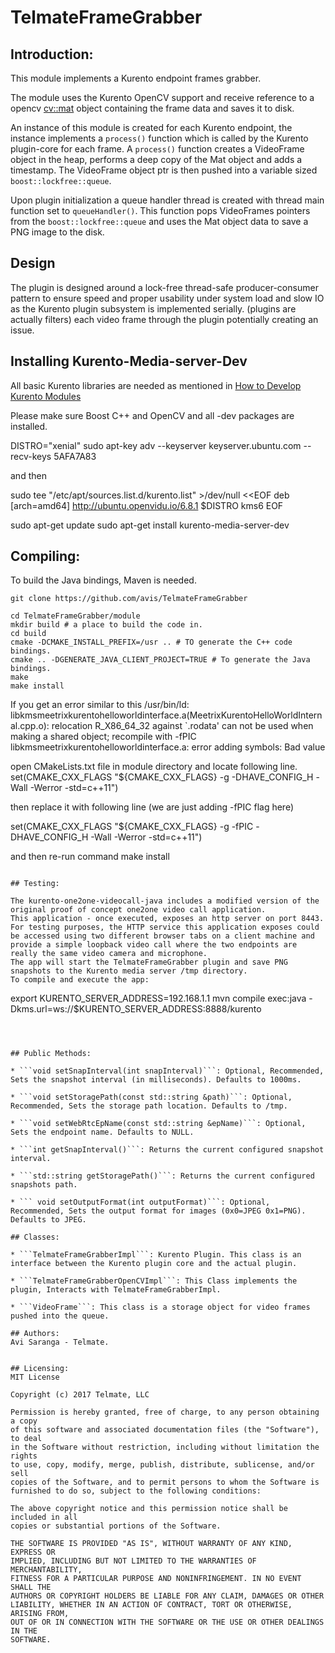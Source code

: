 # TelmateFrameGrabber

## Introduction:

This module implements a Kurento endpoint frames grabber.

The module uses the Kurento OpenCV support and receive reference to a opencv [cv::mat](http://docs.opencv.org/3.1.0/d3/d63/classcv_1_1Mat.html) object containing the frame data and saves it to disk.

An instance of this module is created for each Kurento endpoint, the instance implements a ```process()``` function which is called by the Kurento plugin-core for each frame.
A ```process()``` function creates a VideoFrame object in the heap, performs a deep copy of the Mat object and adds a timestamp.
The VideoFrame object ptr is then pushed into a variable sized ```boost::lockfree::queue```.

Upon plugin initialization a queue handler thread is created with thread main function set to ```queueHandler()```. This function pops VideoFrames pointers from the ```boost::lockfree::queue``` and uses the Mat object data to save a PNG image to the disk.

## Design
The plugin is designed around a lock-free thread-safe producer-consumer pattern
to ensure speed and proper usability under system load and slow IO as the Kurento plugin subsystem is implemented serially. (plugins are actually filters) each video frame through the plugin potentially creating an issue.

## Installing Kurento-Media-server-Dev
All basic Kurento libraries are needed as mentioned in [How to Develop Kurento Modules](http://doc-kurento.readthedocs.io/en/stable/mastering/develop_kurento_modules.html)

Please make sure Boost C++ and OpenCV and all -dev packages are installed.

DISTRO="xenial"
sudo apt-key adv --keyserver keyserver.ubuntu.com --recv-keys 5AFA7A83

and then

sudo tee "/etc/apt/sources.list.d/kurento.list" >/dev/null <<EOF
deb [arch=amd64] http://ubuntu.openvidu.io/6.8.1 $DISTRO kms6
EOF

sudo apt-get update
sudo apt-get install kurento-media-server-dev



## Compiling:

To build the Java bindings, Maven is needed.

```
git clone https://github.com/avis/TelmateFrameGrabber
```

```
cd TelmateFrameGrabber/module
mkdir build # a place to build the code in.
cd build
cmake -DCMAKE_INSTALL_PREFIX=/usr .. # TO generate the C++ code bindings.
cmake .. -DGENERATE_JAVA_CLIENT_PROJECT=TRUE # To generate the Java bindings.
make
make install
```

If you get an error similar to this
/usr/bin/ld: libkmsmeetrixkurentohelloworldinterface.a(MeetrixKurentoHelloWorldInternal.cpp.o): relocation R_X86_64_32 against `.rodata' can not be used when making a shared object; recompile with -fPIC
libkmsmeetrixkurentohelloworldinterface.a: error adding symbols: Bad value

open CMakeLists.txt file in module directory and locate following line. 
set(CMAKE_CXX_FLAGS "${CMAKE_CXX_FLAGS} -g -DHAVE_CONFIG_H -Wall -Werror -std=c++11")

then replace it with following line (we are just adding -fPIC flag here)

set(CMAKE_CXX_FLAGS "${CMAKE_CXX_FLAGS} -g -fPIC -DHAVE_CONFIG_H -Wall -Werror -std=c++11")

and then re-run command
make install
```

## Testing:

The kurento-one2one-videocall-java includes a modified version of the original proof of concept one2one video call application.
This application - once executed, exposes an http server on port 8443. For testing purposes, the HTTP service this application exposes could be accessed using two different browser tabs on a client machine and provide a simple loopback video call where the two endpoints are really the same video camera and microphone.
The app will start the TelmateFrameGrabber plugin and save PNG snapshots to the Kurento media server /tmp directory.
To compile and execute the app:
```
export KURENTO_SERVER_ADDRESS=192.168.1.1
mvn compile exec:java -Dkms.url=ws://$KURENTO_SERVER_ADDRESS:8888/kurento

```



## Public Methods:

* ```void setSnapInterval(int snapInterval)```: Optional, Recommended, Sets the snapshot interval (in milliseconds). Defaults to 1000ms.

* ```void setStoragePath(const std::string &path)```: Optional, Recommended, Sets the storage path location. Defaults to /tmp.

* ```void setWebRtcEpName(const std::string &epName)```: Optional, Sets the endpoint name. Defaults to NULL.

* ```int getSnapInterval()```: Returns the current configured snapshot interval.

* ```std::string getStoragePath()```: Returns the current configured snapshots path.

* ``` void setOutputFormat(int outputFormat)```: Optional, Recommended, Sets the output format for images (0x0=JPEG 0x1=PNG). Defaults to JPEG.

## Classes:

* ```TelmateFrameGrabberImpl```: Kurento Plugin. This class is an interface between the Kurento plugin core and the actual plugin.

* ```TelmateFrameGrabberOpenCVImpl```: This Class implements the plugin, Interacts with TelmateFrameGrabberImpl.

* ```VideoFrame```: This class is a storage object for video frames pushed into the queue.

## Authors:
Avi Saranga - Telmate.


## Licensing:
MIT License

Copyright (c) 2017 Telmate, LLC

Permission is hereby granted, free of charge, to any person obtaining a copy
of this software and associated documentation files (the "Software"), to deal
in the Software without restriction, including without limitation the rights
to use, copy, modify, merge, publish, distribute, sublicense, and/or sell
copies of the Software, and to permit persons to whom the Software is
furnished to do so, subject to the following conditions:

The above copyright notice and this permission notice shall be included in all
copies or substantial portions of the Software.

THE SOFTWARE IS PROVIDED "AS IS", WITHOUT WARRANTY OF ANY KIND, EXPRESS OR
IMPLIED, INCLUDING BUT NOT LIMITED TO THE WARRANTIES OF MERCHANTABILITY,
FITNESS FOR A PARTICULAR PURPOSE AND NONINFRINGEMENT. IN NO EVENT SHALL THE
AUTHORS OR COPYRIGHT HOLDERS BE LIABLE FOR ANY CLAIM, DAMAGES OR OTHER
LIABILITY, WHETHER IN AN ACTION OF CONTRACT, TORT OR OTHERWISE, ARISING FROM,
OUT OF OR IN CONNECTION WITH THE SOFTWARE OR THE USE OR OTHER DEALINGS IN THE
SOFTWARE.

